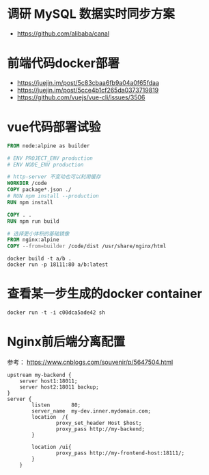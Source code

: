 # 调研 MySQL 数据实时同步方案
* https://github.com/alibaba/canal

# 前端代码docker部署
* https://juejin.im/post/5c83cbaa6fb9a04a0f65fdaa
* https://juejin.im/post/5cce4b1cf265da0373719819
* https://github.com/vuejs/vue-cli/issues/3506

# vue代码部署试验
```dockerfile
FROM node:alpine as builder

# ENV PROJECT_ENV production
# ENV NODE_ENV production

# http-server 不变动也可以利用缓存
WORKDIR /code
COPY package*.json ./
# RUN npm install --production
RUN npm install

COPY . .
RUN npm run build

# 选择更小体积的基础镜像
FROM nginx:alpine
COPY --from=builder /code/dist /usr/share/nginx/html
```

```shell
docker build -t a/b .
docker run -p 18111:80 a/b:latest
```

# 查看某一步生成的docker container
```shell
docker run -t -i c00dca5ade42 sh
```

# Nginx前后端分离配置
参考： https://www.cnblogs.com/souvenir/p/5647504.html
```
upstream my-backend {
	server host1:18011;
	server host2:18011 backup;
}
server {
        listen       80;
        server_name  my-dev.inner.mydomain.com;
        location  /{
                proxy_set_header Host $host;
                proxy_pass http://my-backend;
        }

        location /ui{
                proxy_pass http://my-frontend-host:18111/;
        }
    }
```
